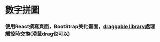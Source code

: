 <h1><a href="https://tdtb12.github.io/React_puzzle/">數字拼圖</a></h1>
<h3>
  使用React撰寫頁面，BootStrap美化畫面，<a href="https://github.com/Shopify/draggable">draggable library</a>處理觸控時交換(滑鼠drag也可以)
</h3>
